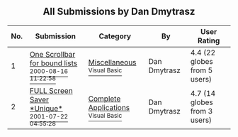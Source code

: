 ﻿<div align="center">

## All Submissions by Dan Dmytrasz

</div>

No.  | Submission | Category | By   | User Rating
---- | ---------- | -------- | ---- | -----------
1 | [One Scrollbar for bound lists<br /><sup>2000-08-16 11:22:58</sup>](https://github.com/Planet-Source-Code/dan-dmytrasz-one-scrollbar-for-bound-lists__1-10728) | [Miscellaneous<br /><sup>Visual Basic</sup>](../ByCategory/miscellaneous__1-1.md) | Dan Dmytrasz | 4.4 (22 globes from 5 users)
2 | [FULL Screen Saver \*Unique\*<br /><sup>2001-07-22 04:55:28</sup>](https://github.com/Planet-Source-Code/dan-dmytrasz-full-screen-saver-unique__1-25578) | [Complete Applications<br /><sup>Visual Basic</sup>](../ByCategory/complete-applications__1-27.md) | Dan Dmytrasz | 4.7 (14 globes from 3 users)
